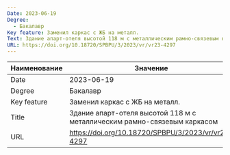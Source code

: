 ```yaml
---
Date: 2023-06-19
Degree:
  - Бакалавр
Key feature: Заменил каркас с ЖБ на металл.
Text: Здание апарт-отеля высотой 118 м с металлическим рамно-связевым каркасом
URL: https://doi.org/10.18720/SPBPU/3/2023/vr/vr23-4297
---
```


| Наименование | Значение                                                                 |
| ------------ | ------------------------------------------------------------------------ |
| Date         | 2023-06-19                                                               |
| Degree       | Бакалавр                                                                 |
| Key feature  | Заменил каркас с ЖБ на металл.                                           |
| Title        | Здание апарт-отеля высотой 118 м с металлическим рамно-связевым каркасом |
| URL          | https://doi.org/10.18720/SPBPU/3/2023/vr/vr23-4297                       |
